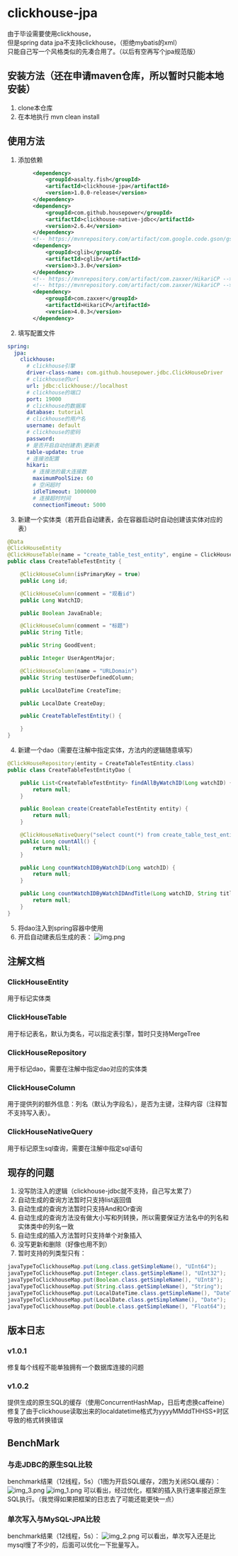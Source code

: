# clickhouse-jpa

由于毕设需要使用clickhouse，  
但是spring data jpa不支持clickhouse，（拒绝mybatis的xml）  
只能自己写一个风格类似的先凑合用了。（以后有空再写个jpa规范版）

## 安装方法（还在申请maven仓库，所以暂时只能本地安装）
1. clone本仓库
2. 在本地执行 mvn clean install

## 使用方法

1. 添加依赖
```xml
        <dependency>
            <groupId>asalty.fish</groupId>
            <artifactId>clickhouse-jpa</artifactId>
            <version>1.0.0-release</version>
        </dependency>
        <dependency>
            <groupId>com.github.housepower</groupId>
            <artifactId>clickhouse-native-jdbc</artifactId>
            <version>2.6.4</version>
        </dependency>
        <!-- https://mvnrepository.com/artifact/com.google.code.gson/gson -->
        <dependency>
            <groupId>cglib</groupId>
            <artifactId>cglib</artifactId>
            <version>3.3.0</version>
        </dependency>
        <!-- https://mvnrepository.com/artifact/com.zaxxer/HikariCP -->
        <!-- https://mvnrepository.com/artifact/com.zaxxer/HikariCP -->
        <dependency>
            <groupId>com.zaxxer</groupId>
            <artifactId>HikariCP</artifactId>
            <version>4.0.3</version>
        </dependency>
 ```
2. 填写配置文件
```yaml
spring:
  jpa:
    clickhouse:
      # clickhouse引擎
      driver-class-name: com.github.housepower.jdbc.ClickHouseDriver
      # clickhouse的url
      url: jdbc:clickhouse://localhost
      # clickhouse的端口
      port: 19000
      # clickhouse的数据库
      database: tutorial
      # clickhouse的用户名
      username: default
      # clickhouse的密码
      password:
      # 是否开启自动创建表\更新表
      table-update: true
      # 连接池配置
      hikari:
        # 连接池的最大连接数
        maximumPoolSize: 60
        # 空闲超时
        idleTimeout: 1000000
        # 连接超时时间
        connectionTimeout: 5000
```
3. 新建一个实体类（若开启自动建表，会在容器启动时自动创建该实体对应的表）
```java
@Data
@ClickHouseEntity
@ClickHouseTable(name = "create_table_test_entity", engine = ClickHouseEngine.MergeTree)
public class CreateTableTestEntity {

    @ClickHouseColumn(isPrimaryKey = true)
    public Long id;

    @ClickHouseColumn(comment = "观看id")
    public Long WatchID;

    public Boolean JavaEnable;

    @ClickHouseColumn(comment = "标题")
    public String Title;

    public String GoodEvent;

    public Integer UserAgentMajor;

    @ClickHouseColumn(name = "URLDomain")
    public String testUserDefinedColumn;

    public LocalDateTime CreateTime;

    public LocalDate CreateDay;

    public CreateTableTestEntity() {

    }
}
```
4. 新建一个dao（需要在注解中指定实体，方法内的逻辑随意填写）
```java
@ClickHouseRepository(entity = CreateTableTestEntity.class)
public class CreateTableTestEntityDao {

    public List<CreateTableTestEntity> findAllByWatchID(Long watchID) {
        return null;
    }

    public Boolean create(CreateTableTestEntity entity) {
        return null;
    }

    @ClickHouseNativeQuery("select count(*) from create_table_test_entity")
    public Long countAll() {
        return null;
    }

    public Long countWatchIDByWatchID(Long watchID) {
        return null;
    }

    public Long countWatchIDByWatchIDAndTitle(Long watchID, String title) {
        return null;
    }
}
```
5. 将dao注入到spring容器中使用
6. 开启自动建表后生成的表：
![img.png](img.png)

## 注解文档
### ClickHouseEntity
用于标记实体类
### ClickHouseTable
用于标记表名，默认为类名，可以指定表引擎，暂时只支持MergeTree
### ClickHouseRepository
用于标记dao，需要在注解中指定dao对应的实体类
### ClickHouseColumn
用于提供列的额外信息：列名（默认为字段名），是否为主键，注释内容（注释暂不支持写入表）。
### ClickHouseNativeQuery
用于标记原生sql查询，需要在注解中指定sql语句

## 现存的问题
1. 没写防注入的逻辑（clickhouse-jdbc就不支持，自己写太累了）
2. 自动生成的查询方法暂时只支持list返回值
3. 自动生成的查询方法暂时只支持And和Or查询
4. 自动生成的查询方法没有做大小写和列转换，所以需要保证方法名中的列名和实体类中的列名一致
5. 自动生成的插入方法暂时只支持单个对象插入
6. 没写更新和删除（好像也用不到）
7. 暂时支持的列类型只有：
```java
javaTypeToClickhouseMap.put(Long.class.getSimpleName(), "UInt64");
javaTypeToClickhouseMap.put(Integer.class.getSimpleName(), "UInt32");
javaTypeToClickhouseMap.put(Boolean.class.getSimpleName(), "UInt8");
javaTypeToClickhouseMap.put(String.class.getSimpleName(), "String");
javaTypeToClickhouseMap.put(LocalDateTime.class.getSimpleName(), "DateTime");
javaTypeToClickhouseMap.put(LocalDate.class.getSimpleName(), "Date");
javaTypeToClickhouseMap.put(Double.class.getSimpleName(), "Float64");
```

## 版本日志
### v1.0.1
修复每个线程不能单独拥有一个数据库连接的问题

### v1.0.2
提供生成的原生SQL的缓存（使用ConcurrentHashMap，日后考虑换caffeine）  
修复了由于clickhouse读取出来的localdatetime格式为yyyyMMddTHHSS+时区导致的格式转换错误  

## BenchMark
### 与走JDBC的原生SQL比较
benchmark结果（12线程，5s）（1图为开启SQL缓存，2图为关闭SQL缓存）：  
![img_3.png](img_3.png)
![img_1.png](img_1.png)
可以看出，经过优化，框架的插入执行速率接近原生SQL执行。（我觉得如果把框架的日志去了可能还能更快一点）

### 单次写入与MySQL-JPA比较
benchmark结果（12线程，5s）：
![img_2.png](img_2.png)
可以看出，单次写入还是比mysql慢了不少的，后面可以优化一下批量写入。